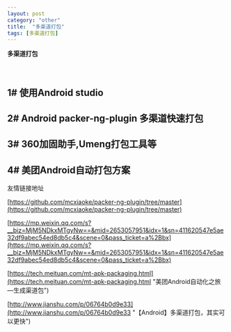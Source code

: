 ```yaml
---
layout: post
category: "other"
title:  "多渠道打包"
tags: [多渠道打包]
---
```

**多渠道打包**

　
## 1# 使用Android studio

## 2# Android packer-ng-plugin 多渠道快速打包

## 3# 360加固助手,Umeng打包工具等

## 4# 美团Android自动打包方案



友情链接地址

[https://github.com/mcxiaoke/packer-ng-plugin/tree/master](https://github.com/mcxiaoke/packer-ng-plugin/tree/master)

[https://mp.weixin.qq.com/s?__biz=MjM5NDkxMTgyNw==&mid=2653057951&idx=1&sn=411620547e5ae32df9abec54ed8db5c4&scene=0&pass_ticket=a%2Bbx](https://mp.weixin.qq.com/s?__biz=MjM5NDkxMTgyNw==&mid=2653057951&idx=1&sn=411620547e5ae32df9abec54ed8db5c4&scene=0&pass_ticket=a%2Bbx)

[https://tech.meituan.com/mt-apk-packaging.html](https://tech.meituan.com/mt-apk-packaging.html "美团Android自动化之旅—生成渠道包")

[http://www.jianshu.com/p/06764b0d9e33](http://www.jianshu.com/p/06764b0d9e33 "【Android】多渠道打包，其实可以更快")